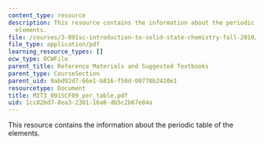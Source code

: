 ```yaml
---
content_type: resource
description: This resource contains the information about the periodic table of the
  elements.
file: /courses/3-091sc-introduction-to-solid-state-chemistry-fall-2010/1cc82bd78ea3230116a6db5c2b67e84a_MIT3_091SCF09_per_table.pdf
file_type: application/pdf
learning_resource_types: []
ocw_type: OCWFile
parent_title: Reference Materials and Suggested Textbooks
parent_type: CourseSection
parent_uid: 9abd92d7-66e1-b816-f50d-00770b2420e1
resourcetype: Document
title: MIT3_091SCF09_per_table.pdf
uid: 1cc82bd7-8ea3-2301-16a6-db5c2b67e84a
---
```

This resource contains the information about the periodic table of the elements.

